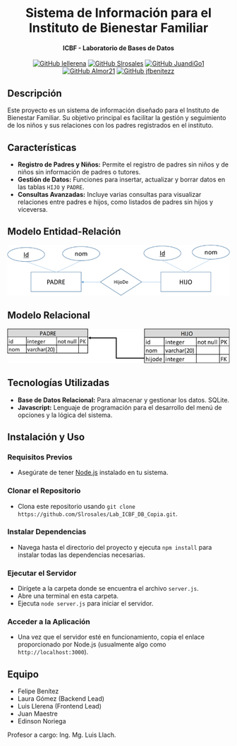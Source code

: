 

<div align="center">
  <h1>
     Sistema de Información para el Instituto de Bienestar Familiar
  </h1>
  <h4>
    ICBF - Laboratorio de Bases de Datos
  </h4>


[![GitHub lellerena](https://img.shields.io/badge/by-lellerena-red)](https://github.com/lellerena)
[![GitHub Slrosales](https://img.shields.io/badge/by-Slrosales-purple)](https://github.com/Slrosales)
[![GitHub JuandiGo1](https://img.shields.io/badge/by-JuandiGo1-green)](https://github.com/JuandiGo1)
[![GitHub Almor21](https://img.shields.io/badge/by-Almor21-orange)](https://github.com/Almor21)
[![GitHub jfbenitezz](https://img.shields.io/badge/by-jfbenitezz-blue)](https://github.com/jfbenitezz)

</div>

## Descripción
Este proyecto es un sistema de información diseñado para el Instituto de Bienestar Familiar. Su objetivo principal es facilitar la gestión y seguimiento de los niños y sus relaciones con los padres registrados en el instituto.

## Características
- **Registro de Padres y Niños:** Permite el registro de padres sin niños y de niños sin información de padres o tutores.
- **Gestión de Datos:** Funciones para insertar, actualizar y borrar datos en las tablas `HIJO` y `PADRE`.
- **Consultas Avanzadas:** Incluye varias consultas para visualizar relaciones entre padres e hijos, como listados de padres sin hijos y viceversa.

## Modelo Entidad-Relación
<img src="Imagenes/Modelo E-R.png">

## Modelo Relacional
<img src="Imagenes/Modelo E.png">

## Tecnologías Utilizadas
- **Base de Datos Relacional:** Para almacenar y gestionar los datos. SQLite.
- **Javascript:** Lenguaje de programación para el desarrollo del menú de opciones y la lógica del sistema.

## Instalación y Uso

### Requisitos Previos
- Asegúrate de tener [Node.js](https://nodejs.org/) instalado en tu sistema.

### Clonar el Repositorio
- Clona este repositorio usando `git clone https://github.com/Slrosales/Lab_ICBF_DB_Copia.git`.

### Instalar Dependencias
- Navega hasta el directorio del proyecto y ejecuta `npm install` para instalar todas las dependencias necesarias.

### Ejecutar el Servidor
- Dirígete a la carpeta donde se encuentra el archivo `server.js`.
- Abre una terminal en esta carpeta.
- Ejecuta `node server.js` para iniciar el servidor.

### Acceder a la Aplicación
- Una vez que el servidor esté en funcionamiento, copia el enlace proporcionado por Node.js (usualmente algo como `http://localhost:3000`).


## Equipo

-   Felipe Benítez 
-   Laura Gómez  (Backend Lead)
-   Luis Llerena (Frontend Lead)
-   Juan Maestre
-   Edinson Noriega

Profesor a cargo: Ing. Mg. Luis Llach.

